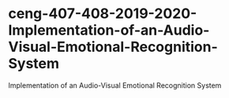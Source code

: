 # ceng-407-408-2019-2020-Implementation-of-an-Audio-Visual-Emotional-Recognition-System
Implementation of an Audio-Visual Emotional Recognition System
